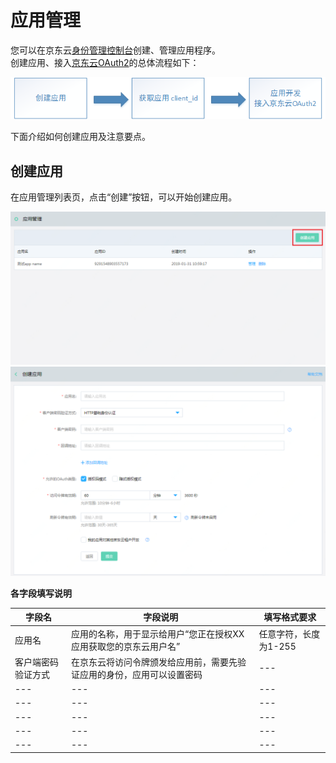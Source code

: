# 应用管理

您可以在京东云[身份管理控制台](https://ias-console.jdcloud.com/ias/apps)创建、管理应用程序。</br>
创建应用、接入[京东云OAuth2](../../../documentation/Identity-Authentication-Service/Application-Management/OAuth2.md)的总体流程如下：</br>

![](../../../image/Identity-Authentication-Service/Application-Management/app-flow.png)

下面介绍如何创建应用及注意要点。</br>

## 创建应用

在应用管理列表页，点击“创建”按钮，可以开始创建应用。</br>

![](../../../image/Identity-Authentication-Service/Application-Management/1-apps-list.png)
![](../../../image/Identity-Authentication-Service/Application-Management/2-create-app.png)

**各字段填写说明**

|字段名|字段说明|填写格式要求|
|---|---|---|
|应用名|应用的名称，用于显示给用户“您正在授权XX应用获取您的京东云用户名”|任意字符，长度为1-255|
|客户端密码验证方式|在京东云将访问令牌颁发给应用前，需要先验证应用的身份，应用可以设置密码|---|
|---|---|---|
|---|---|---|
|---|---|---|
|---|---|---|
|---|---|---|
